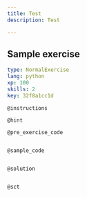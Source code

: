 ```yaml
---
title: Test
description: Test

---
```

## Sample exercise

```yaml
type: NormalExercise
lang: python
xp: 100
skills: 2
key: 32f8a1cc1d
```


`@instructions`

`@hint`

`@pre_exercise_code`
```{python}

```

`@sample_code`
```{python}

```

`@solution`
```{python}

```

`@sct`
```{python}

```
